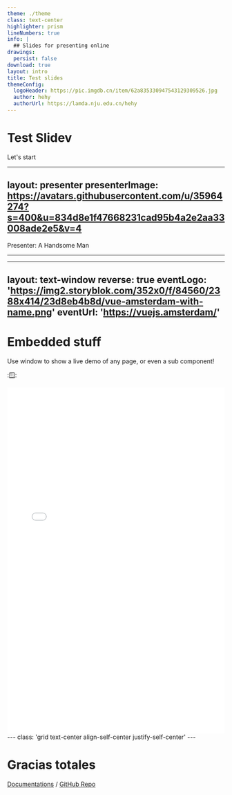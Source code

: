 ```yaml
---
theme: ./theme
class: text-center
highlighter: prism
lineNumbers: true
info: |
  ## Slides for presenting online
drawings:
  persist: false
download: true
layout: intro
title: Test slides
themeConfig:
  logoHeader: https://pic.imgdb.cn/item/62a835330947543129309526.jpg
  author: hehy
  authorUrl: https://lamda.nju.edu.cn/hehy
---
```


# Test Slidev


<div>
  <span @click="$slidev.nav.next" class="px-2 py-1 rounded cursor-pointer" hover="bg-white bg-opacity-10">
    Let's start <carbon:arrow-right class="inline"/>
  </span>
</div>


---
layout: presenter
presenterImage:
  https://avatars.githubusercontent.com/u/35964274?s=400&u=834d8e1f47668231cad95b4a2e2aa33008ade2e5&v=4
---

Presenter: A Handsome Man


---

---
layout: text-window
reverse: true
eventLogo: 'https://img2.storyblok.com/352x0/f/84560/2388x414/23d8eb4b8d/vue-amsterdam-with-name.png'
eventUrl: 'https://vuejs.amsterdam/'
---

# Embedded stuff

Use window to show a live demo of any page, or even a sub component!

::window::

<div class="overflow-hidden relative w-full aspect-16-9">
<iframe height="800" style="width: 100%;" scrolling="no" title="Text Clock" src="www.nju.edu.cn" frameborder="no" loading="lazy" allowtransparency="true" allowfullscreen="true">
</iframe>
</div>
---
class: 'grid text-center align-self-center justify-self-center'
---

# Gracias totales

[Documentations](https://sli.dev) / [GitHub Repo](https://github.com/slidevjs/slidev)


